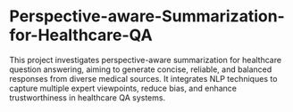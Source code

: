 # Perspective-aware-Summarization-for-Healthcare-QA
This project investigates perspective-aware summarization for healthcare question answering, aiming to generate concise, reliable, and balanced responses from diverse medical sources. It integrates NLP techniques to capture multiple expert viewpoints, reduce bias, and enhance trustworthiness in healthcare QA systems.
